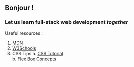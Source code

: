 ## Bonjour !

### Let us learn **full-stack** web development *together*



Useful resources :
1. [MDN](https://developer.mozilla.org/en-US/)
2. [W3Schools](https://www.w3schools.com/)
3. CSS Tips
   a. [CSS Tutorial](https://www.w3schools.com/css/default.asp)   
   b. [Flex Box Concepts](https://developer.mozilla.org/en-US/docs/Web/CSS/CSS_Flexible_Box_Layout/Basic_Concepts_of_Flexbox)